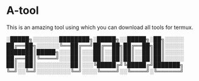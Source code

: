 # A-tool
This is an amazing tool using which you can download all tools for termux.






░█████╗░░░░░░░████████╗░█████╗░░█████╗░██╗░░░░░
██╔══██╗░░░░░░╚══██╔══╝██╔══██╗██╔══██╗██║░░░░░
███████║█████╗░░░██║░░░██║░░██║██║░░██║██║░░░░░
██╔══██║╚════╝░░░██║░░░██║░░██║██║░░██║██║░░░░░
██║░░██║░░░░░░░░░██║░░░╚█████╔╝╚█████╔╝███████╗
╚═╝░░╚═╝░░░░░░░░░╚═╝░░░░╚════╝░░╚════╝░╚══════╝

